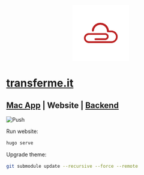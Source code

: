 <p align="center"><img height="150px" src="https://github.com/maxisme/transferme.it/raw/master/images/og_logo.png"></p>

# [transferme.it](https://transferme.it/)

## [Mac App](https://github.com/maxisme/transfermeit) | Website | [Backend](https://github.com/maxisme/transfermeit-backend)
![Push](https://github.com/maxisme/transferme.it/workflows/Push/badge.svg)

Run website:
```bash
hugo serve
```

Upgrade theme:
```bash
git submodule update --recursive --force --remote
```
